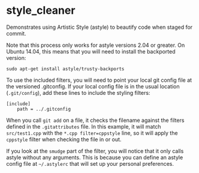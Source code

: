 # style_cleaner
Demonstrates using Artistic Style (astyle) to beautify code when staged for commit.

Note that this process only works for astyle versions 2.04 or greater.
On Ubuntu 14.04, this means that you will need to install the backported version:

	sudo apt-get install astyle/trusty-backports

To use the included filters, you will need to point your local git config file at the versioned .gitconfig.
If your local config file is in the usual location (`.git/config`), add these lines to include the styling filters:

	[include]
    	path = ../.gitconfig

When you call `git add` on a file, it checks the filename against the filters defined in the `.gitattributes` file.
In this example, it will match `src/test1.cpp` with the `*.cpp filter=cppstyle` line, so it will apply the `cppstyle` filter when checking the file in or out.

If you look at the `smudge` part of the filter, you will notice that it only calls astyle without any arguments.
This is because you can define an astyle config file at `~/.astylerc` that will set up your personal preferences.
